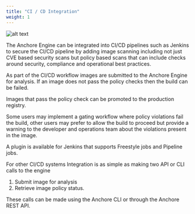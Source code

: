 ```yaml
---
title: "CI / CD Integration"
weight: 1
---
```


![alt text](/ci-cd.png)

The Anchore Engine can be integrated into CI/CD pipelines such as Jenkins to secure the CI/CD pipeline by adding image scanning including not just CVE based security scans but policy based scans that can include checks around security, compliance and operational best practices.

As part of the CI/CD workflow images are submitted to the Anchore Engine for analysis. If an image does not pass the policy checks then the build can be failed.

Images that pass the policy check can be promoted to the production registry.

Some users may implement a gating workflow where policy violations fail the build, other users may prefer to allow the build to proceed but provide a warning to the developer and operations team about the violations present in the image.

A plugin is available for Jenkins that supports Freestyle jobs and Pipeline jobs.

For other CI/CD systems Integration is as simple as making two API or CLI calls to the engine

1. Submit image for analysis  
2. Retrieve image policy status.

These calls can be made using the Anchore CLI or through the Anchore REST API.
